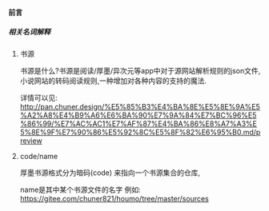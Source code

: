 #### 前言


##### 相关名词解释

1. 书源
   
   书源是什么?书源是阅读/厚墨/异次元等app中对于源网站解析规则的json文件,小说网站的转码阅读规则,一种增加对各种内容的支持的魔法.
  
   详情可以见: <http://pan.chuner.design/%E5%85%B3%E4%BA%8E%E5%8E%9A%E5%A2%A8%E4%B9%A6%E6%BA%90%E7%9A%84%E7%BC%96%E5%86%99/%E7%AC%AC1%E7%AF%87%E4%BA%86%E8%A7%A3%E5%8E%9F%E7%90%86%E5%92%8C%E5%8F%82%E6%95%B0.md/preview>
   
2. code/name
   
   厚墨书源格式分为暗码(code) 来指向一个书源集合的仓库,
   
   name是其中某个书源文件的名字
   例如: <https://gitee.com/chuner821/houmo/tree/master/sources>
